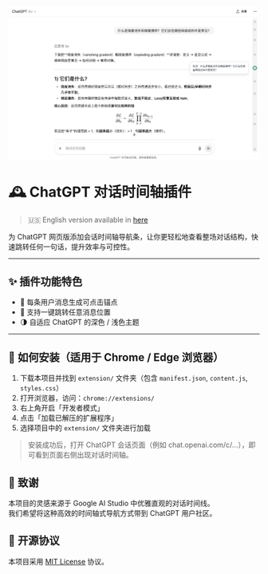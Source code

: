 <p align="center">
  <img src="public/preview.png" alt="Plugin Preview"">
</p>

# 🕰 ChatGPT 对话时间轴插件

> 🇺🇸 English version available in [here](./README.md)

为 ChatGPT 网页版添加会话时间轴导航条，让你更轻松地查看整场对话结构，快速跳转任何一句话，提升效率与可控性。

---

## ✨ 插件功能特色

- 📍 每条用户消息生成可点击锚点  
- 🧭 支持一键跳转任意消息位置  
- 🌗 自适应 ChatGPT 的深色 / 浅色主题  

---

## 🧩 如何安装（适用于 Chrome / Edge 浏览器）

1. 下载本项目并找到 `extension/` 文件夹（包含 `manifest.json`, `content.js`, `styles.css`）
2. 打开浏览器，访问：`chrome://extensions/`
3. 右上角开启「开发者模式」
4. 点击「加载已解压的扩展程序」
5. 选择项目中的 `extension/` 文件夹进行加载

> 安装成功后，打开 ChatGPT 会话页面（例如 chat.openai.com/c/...），即可看到页面右侧出现对话时间轴。


## 🙏 致谢

本项目的灵感来源于 Google AI Studio 中优雅直观的对话时间线。  
我们希望将这种高效的时间轴式导航方式带到 ChatGPT 用户社区。

## 📄 开源协议

本项目采用 [MIT License](LICENSE) 协议。